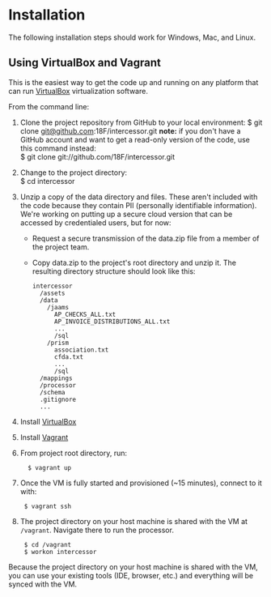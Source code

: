 # Installation

The following installation steps should work for Windows, Mac, and Linux.

## Using VirtualBox and Vagrant

This is the easiest way to get the code up and running on any platform that can run [VirtualBox](https://www.virtualbox.org/ "VirtualBox") virtualization software.

From the command line:

1. Clone the project repository from GitHub to your local environment:
        $ git clone git@github.com:18F/intercessor.git
    **note:** if you don't have a GitHub account and want to get a read-only version of the code, use this command instead:  
        $ git clone git://github.com/18F/intercessor.git

2. Change to the project directory:  
        $ cd intercessor

3. Unzip a copy of the data directory and files. These aren't included with the code because they contain PII (personally identifiable information). We're working on putting up a secure cloud version that can be accessed by credentialed users, but for now:
    * Request a secure transmission of the data.zip file from a member of the project team.
    * Copy data.zip to the project's root directory and unzip it. The resulting directory structure should look like this:

          intercessor
            /assets
            /data
              /jaams
                AP_CHECKS_ALL.txt
                AP_INVOICE_DISTRIBUTIONS_ALL.txt
                ...
                /sql
              /prism
                association.txt
                cfda.txt
                ...
                /sql
            /mappings
            /processor
            /schema
            .gitignore
            ...

4. Install [VirtualBox](https://www.virtualbox.org/wiki/Downloads "VirtualBox downloads")  

5. Install [Vagrant](http://www.vagrantup.com/downloads.html "Vagrant downloads")  

6. From project root directory, run:

         $ vagrant up

7. Once the VM is fully started and provisioned (~15 minutes), connect to it with:

        $ vagrant ssh

8. The project directory on your host machine is shared with the VM at `/vagrant`. Navigate there to run the processor.

        $ cd /vagrant
        $ workon intercessor

Because the project directory on your host machine is shared with the VM, you can use your existing tools (IDE, browser, etc.) and everything will be synced with the VM.
